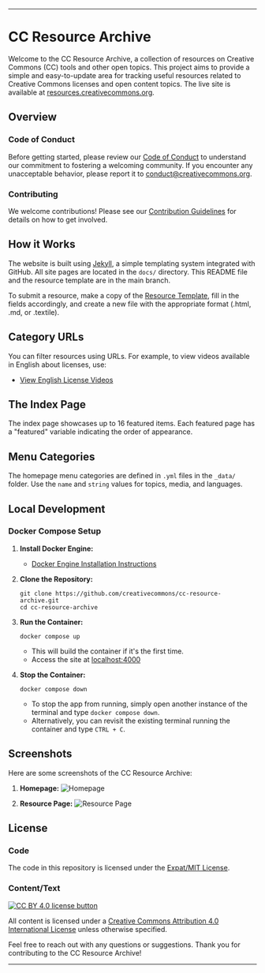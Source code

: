 

---

# CC Resource Archive

Welcome to the CC Resource Archive, a collection of resources on Creative Commons (CC) tools and other open topics. This project aims to provide a simple and easy-to-update area for tracking useful resources related to Creative Commons licenses and open content topics. The live site is available at [resources.creativecommons.org](https://resources.creativecommons.org/).

## Overview

### Code of Conduct
Before getting started, please review our [Code of Conduct](https://opensource.creativecommons.org/community/code-of-conduct/) to understand our commitment to fostering a welcoming community. If you encounter any unacceptable behavior, please report it to [conduct@creativecommons.org](mailto:conduct@creativecommons.org).

### Contributing
We welcome contributions! Please see our [Contribution Guidelines](https://github.com/creativecommons/.github/blob/main/CONTRIBUTING.md) for details on how to get involved.

## How it Works
The website is built using [Jekyll](http://jekyllrb.com/docs/home/), a simple templating system integrated with GitHub. All site pages are located in the `docs/` directory. This README file and the resource template are in the main branch.

To submit a resource, make a copy of the [Resource Template](https://github.com/creativecommons/cc-resource-archive/blob/main/resourcetemplate.md), fill in the fields accordingly, and create a new file with the appropriate format (.html, .md, or .textile).

## Category URLs
You can filter resources using URLs. For example, to view videos available in English about licenses, use:
- [View English License Videos](http://resources.creativecommons.org/all/?&topic=licenses&medium=video&language=en)

## The Index Page
The index page showcases up to 16 featured items. Each featured page has a "featured" variable indicating the order of appearance.

## Menu Categories
The homepage menu categories are defined in `.yml` files in the `_data/` folder. Use the `name` and `string` values for topics, media, and languages.

## Local Development

### Docker Compose Setup

1. **Install Docker Engine:**
   - [Docker Engine Installation Instructions](https://docs.docker.com/engine/install/)

2. **Clone the Repository:**
   ```shell
   git clone https://github.com/creativecommons/cc-resource-archive.git
   cd cc-resource-archive
   ```

3. **Run the Container:**
   ```shell
   docker compose up
   ```
   - This will build the container if it's the first time.
   - Access the site at [localhost:4000](http://localhost:4000/)

4. **Stop the Container:**
   ```shell
   docker compose down
   ```
   - To stop the app from running, simply open another instance of the terminal and type `docker compose down`.
   - Alternatively, you can revisit the existing terminal running the container and type `CTRL + C`.

## Screenshots

Here are some screenshots of the CC Resource Archive:

1. **Homepage:**
   ![Homepage](path/to/homepage-screenshot.png)

2. **Resource Page:**
   ![Resource Page](path/to/resource-page-screenshot.png)

## License

### Code
The code in this repository is licensed under the [Expat/MIT License](LICENSE).

### Content/Text
[![CC BY 4.0 license button](https://licensebuttons.net/l/by/4.0/88x31.png#floatleft)](https://creativecommons.org/licenses/by/4.0/)

All content is licensed under a [Creative Commons Attribution 4.0 International License](https://creativecommons.org/licenses/by/4.0/) unless otherwise specified.

Feel free to reach out with any questions or suggestions. Thank you for contributing to the CC Resource Archive!

---

